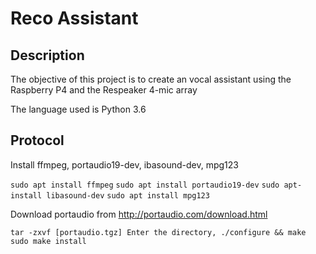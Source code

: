 # Reco Assistant 

## Description 

The objective of this project is to create an vocal assistant using the Raspberry P4 and the Respeaker 4-mic array

The language used is Python 3.6

## Protocol

Install ffmpeg, portaudio19-dev, ibasound-dev, mpg123

`sudo apt install ffmpeg`
`sudo apt install portaudio19-dev`
`sudo apt- install libasound-dev`
`sudo apt install mpg123`


Download portaudio from http://portaudio.com/download.html

`tar -zxvf [portaudio.tgz]
Enter the directory, ./configure && make
sudo make install`



